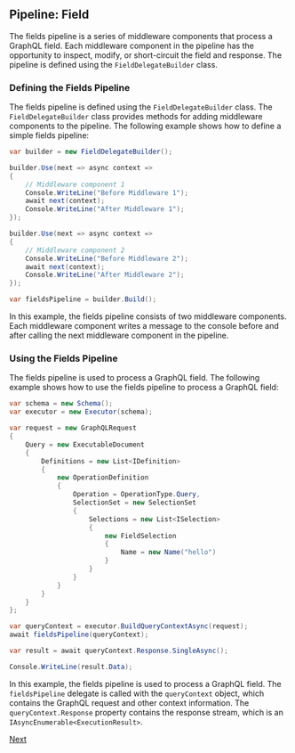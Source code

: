 ## Pipeline: Field

The fields pipeline is a series of middleware components that process a GraphQL field. Each middleware component in the pipeline has the opportunity to inspect, modify, or short-circuit the field and response. The pipeline is defined using the `FieldDelegateBuilder` class.

### Defining the Fields Pipeline

The fields pipeline is defined using the `FieldDelegateBuilder` class. The `FieldDelegateBuilder` class provides methods for adding middleware components to the pipeline. The following example shows how to define a simple fields pipeline:

```csharp
var builder = new FieldDelegateBuilder();

builder.Use(next => async context =>
{
    // Middleware component 1
    Console.WriteLine("Before Middleware 1");
    await next(context);
    Console.WriteLine("After Middleware 1");
});

builder.Use(next => async context =>
{
    // Middleware component 2
    Console.WriteLine("Before Middleware 2");
    await next(context);
    Console.WriteLine("After Middleware 2");
});

var fieldsPipeline = builder.Build();
```

In this example, the fields pipeline consists of two middleware components. Each middleware component writes a message to the console before and after calling the next middleware component in the pipeline.

### Using the Fields Pipeline

The fields pipeline is used to process a GraphQL field. The following example shows how to use the fields pipeline to process a GraphQL field:

```csharp
var schema = new Schema();
var executor = new Executor(schema);

var request = new GraphQLRequest
{
    Query = new ExecutableDocument
    {
        Definitions = new List<IDefinition>
        {
            new OperationDefinition
            {
                Operation = OperationType.Query,
                SelectionSet = new SelectionSet
                {
                    Selections = new List<ISelection>
                    {
                        new FieldSelection
                        {
                            Name = new Name("hello")
                        }
                    }
                }
            }
        }
    }
};

var queryContext = executor.BuildQueryContextAsync(request);
await fieldsPipeline(queryContext);

var result = await queryContext.Response.SingleAsync();

Console.WriteLine(result.Data);
```

In this example, the fields pipeline is used to process a GraphQL field. The `fieldsPipeline` delegate is called with the `queryContext` object, which contains the GraphQL request and other context information. The `queryContext.Response` property contains the response stream, which is an `IAsyncEnumerable<ExecutionResult>`.

[Next](xref://02-simple-usage.md)
